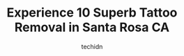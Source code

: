 ---
layout: ampstory
image: https://i0.wp.com/www.depkes.org/wp-content/uploads/2023/06/tattoo-removal-0-in-santa-rosa-ca-1685843354.jpeg?resize=640,853
author: techidn
featured: false
description: Discover the impressive array of Tattoo Removal options in Santa Rosa CA, where you can find 10 of the largest Tattoo Removal establishments in the area. From renowned classics to hidden gem
title: Experience 10 Superb Tattoo Removal in Santa Rosa CA
cover:
   title: Experience 10 Superb Tattoo Removal in Santa Rosa CA
   subtitle: Rickpate
   background: https://www.depkes.org/wp-content/uploads/2023/06/tattoo-removal-0-in-santa-rosa-ca-1685843354.jpeg

pages: 
 - layout: thirds
   top: <h1>#1 Avenue Tattoo</h1>
   bottom: "<p>We had a great experience here. My friend got her nose pierced. We were able to make an appointment over the phone and we were only there for a total of about 10 minutes.</p>"
   background: https://www.depkes.org/wp-content/uploads/2023/06/tattoo-removal-1-in-santa-rosa-ca-1685843355.png
   backgroundblur: true
 - layout: thirds
   top: <h1>#2 Allegro MedSpa of Santa Rosa</h1>
   bottom: "<p>I have been coming to Allegro Medspa for over a year now.  A dear friend of mine is a client at Allegro too, and I had to know where she was going because her skin looks </p>"
   background: https://www.depkes.org/wp-content/uploads/2023/06/tattoo-removal-2-in-santa-rosa-ca-1685843356.png
   cta:
      link: https://www.depkes.org/blog/experience-10-superb-tattoo-removal-in-santa-rosa-ca/
      text: Experience 10 Superb Tattoo Removal in Santa Rosa CA
 - layout: thirds
   top: <h1>#3 LaserAway</h1>
   bottom: "<p>108 Vintage Way Ste B-1, Novato, CA 94945, United States</p>"
   background: https://www.depkes.org/wp-content/uploads/2023/06/tattoo-removal-3-in-santa-rosa-ca-1685843357.jpeg
   cta:
      link: https://www.depkes.org/blog/experience-10-superb-tattoo-removal-in-santa-rosa-ca/
      text: Experience 10 Superb Tattoo Removal in Santa Rosa CA
 - layout: thirds
   top: <h1>#4 Anchor Rose Tattoo</h1>
   bottom: "<p>532 College Ave, Santa Rosa, CA 95404, United States</p>"
   background: https://images.unsplash.com/photo-1527067829737-402993088e6b?ixlib=rb-4.0.3&ixid=MnwxMjA3fDB8MHxwaG90by1wYWdlfHx8fGVufDB8fHx8&auto=format&fit=crop&w=640&h=853&q=80
   cta:
      link: https://www.depkes.org/blog/experience-10-superb-tattoo-removal-in-santa-rosa-ca/
      text: Experience 10 Superb Tattoo Removal in Santa Rosa CA
 - layout: thirds
   top: <h1>#5 Artemedica</h1>
   bottom: "<p>1002 Mendocino Ave, Santa Rosa, CA 95401, United States</p>"
   background: https://images.unsplash.com/photo-1620421680010-0766ff230392?ixlib=rb-4.0.3&ixid=MnwxMjA3fDB8MHxwaG90by1wYWdlfHx8fGVufDB8fHx8&auto=format&fit=crop&w=640&h=853&q=80
   cta:
      link: https://www.depkes.org/blog/experience-10-superb-tattoo-removal-in-santa-rosa-ca/
      text: Experience 10 Superb Tattoo Removal in Santa Rosa CA
 - layout: thirds
   top: <h1>#6 Loops & Pierces</h1>
   bottom: "<p>530 McConnell Ave, Santa Rosa, CA 95404, United States</p>"
   background: https://images.unsplash.com/photo-1515405295579-ba7b45403062?ixlib=rb-4.0.3&ixid=MnwxMjA3fDB8MHxwaG90by1wYWdlfHx8fGVufDB8fHx8&auto=format&fit=crop&w=640&h=853&q=80
   cta:
      link: https://www.depkes.org/blog/experience-10-superb-tattoo-removal-in-santa-rosa-ca/
      text: Experience 10 Superb Tattoo Removal in Santa Rosa CA
 - layout: thirds
   top: <h1>#7 Glass Beetle Tattoo</h1>
   bottom: "<p>530 McConnell Ave, Santa Rosa, CA 95404, United States</p>"
   background: https://images.unsplash.com/photo-1496096265110-f83ad7f96608?ixlib=rb-4.0.3&ixid=MnwxMjA3fDB8MHxwaG90by1wYWdlfHx8fGVufDB8fHx8&auto=format&fit=crop&w=640&h=853&q=80
   cta:
      link: https://www.depkes.org/blog/experience-10-superb-tattoo-removal-in-santa-rosa-ca/
      text: Experience 10 Superb Tattoo Removal in Santa Rosa CA
 - layout: thirds
   middle: Continue reading...
   background: https://images.unsplash.com/photo-1489694553447-4c9339da310d?ixlib=rb-4.0.3&ixid=MnwxMjA3fDB8MHxwaG90by1wYWdlfHx8fGVufDB8fHx8&auto=format&fit=crop&w=640&h=853&q=80
   cta:
      link: https://www.depkes.org/blog/experience-10-superb-tattoo-removal-in-santa-rosa-ca/
      text: Experience 10 Superb Tattoo Removal in Santa Rosa CA
      
---